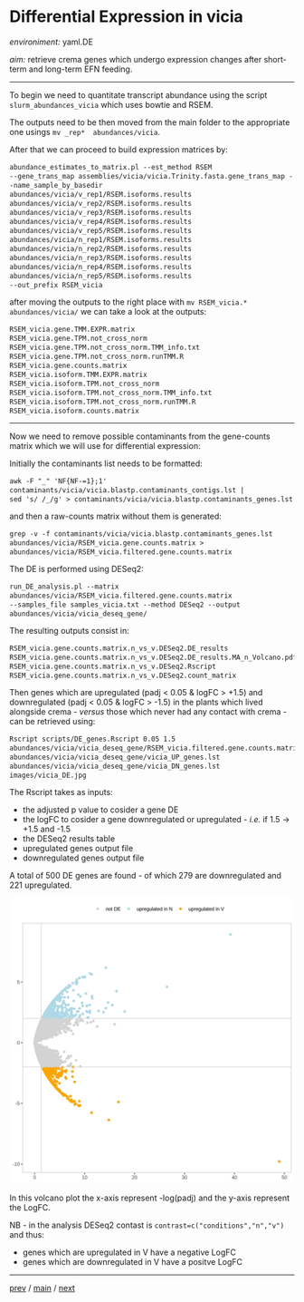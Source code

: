 # Differential Expression in vicia


*environiment:* yaml.DE

*aim:* retrieve crema genes which undergo expression changes after short-term and long-term EFN feeding.


---


To begin we need to quantitate transcript abundance using the script ```slurm_abundances_vicia``` which uses bowtie and RSEM.


The outputs need to be then moved from the main folder to the appropriate one usings  ```mv _rep*  abundances/vicia```.


After that we can proceed to build expression matrices by:


```
abundance_estimates_to_matrix.pl --est_method RSEM
--gene_trans_map assemblies/vicia/vicia.Trinity.fasta.gene_trans_map --name_sample_by_basedir 
abundances/vicia/v_rep1/RSEM.isoforms.results 
abundances/vicia/v_rep2/RSEM.isoforms.results 
abundances/vicia/v_rep3/RSEM.isoforms.results 
abundances/vicia/v_rep4/RSEM.isoforms.results 
abundances/vicia/v_rep5/RSEM.isoforms.results 
abundances/vicia/n_rep1/RSEM.isoforms.results 
abundances/vicia/n_rep2/RSEM.isoforms.results 
abundances/vicia/n_rep3/RSEM.isoforms.results 
abundances/vicia/n_rep4/RSEM.isoforms.results 
abundances/vicia/n_rep5/RSEM.isoforms.results 
--out_prefix RSEM_vicia
```


after moving the outputs to the right place with ```mv RSEM_vicia.* abundances/vicia/``` we can take a look at the outputs:


```
RSEM_vicia.gene.TMM.EXPR.matrix
RSEM_vicia.gene.TPM.not_cross_norm
RSEM_vicia.gene.TPM.not_cross_norm.TMM_info.txt
RSEM_vicia.gene.TPM.not_cross_norm.runTMM.R
RSEM_vicia.gene.counts.matrix
RSEM_vicia.isoform.TMM.EXPR.matrix
RSEM_vicia.isoform.TPM.not_cross_norm
RSEM_vicia.isoform.TPM.not_cross_norm.TMM_info.txt
RSEM_vicia.isoform.TPM.not_cross_norm.runTMM.R
RSEM_vicia.isoform.counts.matrix
```


---


Now we need to remove possible contaminants from the gene-counts matrix which we will use for differential expression:


Initially the contaminants list needs to be formatted:

```
awk -F "_" 'NF{NF-=1};1' contaminants/vicia/vicia.blastp.contaminants_contigs.lst | 
sed 's/ /_/g' > contaminants/vicia/vicia.blastp.contaminants_genes.lst
```


and then a raw-counts matrix without them is generated:


```
grep -v -f contaminants/vicia/vicia.blastp.contaminants_genes.lst 
abundances/vicia/RSEM_vicia.gene.counts.matrix > abundances/vicia/RSEM_vicia.filtered.gene.counts.matrix
```


The DE is performed using DESeq2:


```
run_DE_analysis.pl --matrix abundances/vicia/RSEM_vicia.filtered.gene.counts.matrix 
--samples_file samples_vicia.txt --method DESeq2 --output abundances/vicia/vicia_deseq_gene/
```


The resulting outputs consist in:


```
RSEM_vicia.gene.counts.matrix.n_vs_v.DESeq2.DE_results
RSEM_vicia.gene.counts.matrix.n_vs_v.DESeq2.DE_results.MA_n_Volcano.pdf
RSEM_vicia.gene.counts.matrix.n_vs_v.DESeq2.Rscript
RSEM_vicia.gene.counts.matrix.n_vs_v.DESeq2.count_matrix
```


Then genes which are upregulated (padj < 0.05 & logFC > +1.5) and downregulated (padj < 0.05 & logFC > -1.5) 
in the plants which lived alongside crema - _versus_ those which never had any contact with crema - 
can be retrieved using:


```
Rscript scripts/DE_genes.Rscript 0.05 1.5 
abundances/vicia/vicia_deseq_gene/RSEM_vicia.filtered.gene.counts.matrix.n_vs_v.DESeq2.DE_results 
abundances/vicia/vicia_deseq_gene/vicia_UP_genes.lst  
abundances/vicia/vicia_deseq_gene/vicia_DN_genes.lst 
images/vicia_DE.jpg
```


The Rscript takes as inputs:


- the adjusted p value to cosider a gene DE
- the logFC  to cosider a gene downregulated or upregulated - _i.e._ if 1.5 -> +1.5 and -1.5
- the DESeq2 results table
- upregulated genes output file
- downregulated genes output file


A total of 500 DE genes are found - of which 279 are downregulated and 221 upregulated.


![Image description](https://github.com/for-giobbe/PAINT/blob/main/images/vicia_DE.jpg)


In this volcano plot the x-axis represent -log(padj) and the y-axis represent the LogFC.


NB - in the analysis DESeq2 contast is ```contrast=c("conditions","n","v")``` and thus:

- genes which are upregulated in V have a negative LogFC
- genes which are downregulated in V have a positve LogFC


---


[prev](https://github.com/for-giobbe/PAINT/blob/main/markdowns/part_2.md) / [main](https://github.com/for-giobbe/PAINT) / [next](https://github.com/for-giobbe/PAINT/blob/main/markdowns/part_4.md)
